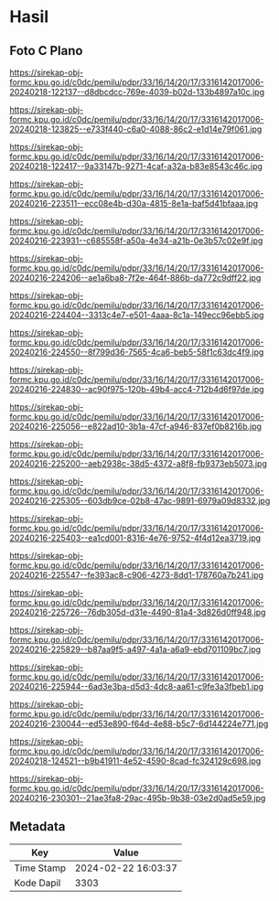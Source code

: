 # Hasil

## Foto C Plano

https://sirekap-obj-formc.kpu.go.id/c0dc/pemilu/pdpr/33/16/14/20/17/3316142017006-20240218-122137--d8dbcdcc-769e-4039-b02d-133b4897a10c.jpg

https://sirekap-obj-formc.kpu.go.id/c0dc/pemilu/pdpr/33/16/14/20/17/3316142017006-20240218-123825--e733f440-c6a0-4088-86c2-e1d14e79f061.jpg

https://sirekap-obj-formc.kpu.go.id/c0dc/pemilu/pdpr/33/16/14/20/17/3316142017006-20240218-122417--9a33147b-9271-4caf-a32a-b83e8543c46c.jpg

https://sirekap-obj-formc.kpu.go.id/c0dc/pemilu/pdpr/33/16/14/20/17/3316142017006-20240216-223511--ecc08e4b-d30a-4815-8e1a-baf5d41bfaaa.jpg

https://sirekap-obj-formc.kpu.go.id/c0dc/pemilu/pdpr/33/16/14/20/17/3316142017006-20240216-223931--c685558f-a50a-4e34-a21b-0e3b57c02e9f.jpg

https://sirekap-obj-formc.kpu.go.id/c0dc/pemilu/pdpr/33/16/14/20/17/3316142017006-20240216-224206--ae1a6ba8-7f2e-464f-886b-da772c9dff22.jpg

https://sirekap-obj-formc.kpu.go.id/c0dc/pemilu/pdpr/33/16/14/20/17/3316142017006-20240216-224404--3313c4e7-e501-4aaa-8c1a-149ecc96ebb5.jpg

https://sirekap-obj-formc.kpu.go.id/c0dc/pemilu/pdpr/33/16/14/20/17/3316142017006-20240216-224550--8f799d36-7565-4ca6-beb5-58f1c63dc4f9.jpg

https://sirekap-obj-formc.kpu.go.id/c0dc/pemilu/pdpr/33/16/14/20/17/3316142017006-20240216-224830--ac90f975-120b-49b4-acc4-712b4d6f97de.jpg

https://sirekap-obj-formc.kpu.go.id/c0dc/pemilu/pdpr/33/16/14/20/17/3316142017006-20240216-225056--e822ad10-3b1a-47cf-a946-837ef0b8216b.jpg

https://sirekap-obj-formc.kpu.go.id/c0dc/pemilu/pdpr/33/16/14/20/17/3316142017006-20240216-225200--aeb2938c-38d5-4372-a8f8-fb9373eb5073.jpg

https://sirekap-obj-formc.kpu.go.id/c0dc/pemilu/pdpr/33/16/14/20/17/3316142017006-20240216-225305--603db9ce-02b8-47ac-9891-6979a09d8332.jpg

https://sirekap-obj-formc.kpu.go.id/c0dc/pemilu/pdpr/33/16/14/20/17/3316142017006-20240216-225403--ea1cd001-8316-4e76-9752-4f4d12ea3719.jpg

https://sirekap-obj-formc.kpu.go.id/c0dc/pemilu/pdpr/33/16/14/20/17/3316142017006-20240216-225547--fe393ac8-c906-4273-8dd1-178760a7b241.jpg

https://sirekap-obj-formc.kpu.go.id/c0dc/pemilu/pdpr/33/16/14/20/17/3316142017006-20240216-225726--76db305d-d31e-4490-81a4-3d826d0ff948.jpg

https://sirekap-obj-formc.kpu.go.id/c0dc/pemilu/pdpr/33/16/14/20/17/3316142017006-20240216-225829--b87aa9f5-a497-4a1a-a6a9-ebd701109bc7.jpg

https://sirekap-obj-formc.kpu.go.id/c0dc/pemilu/pdpr/33/16/14/20/17/3316142017006-20240216-225944--6ad3e3ba-d5d3-4dc8-aa61-c9fe3a3fbeb1.jpg

https://sirekap-obj-formc.kpu.go.id/c0dc/pemilu/pdpr/33/16/14/20/17/3316142017006-20240216-230044--ed53e890-f64d-4e88-b5c7-6d144224e771.jpg

https://sirekap-obj-formc.kpu.go.id/c0dc/pemilu/pdpr/33/16/14/20/17/3316142017006-20240218-124521--b9b41911-4e52-4590-8cad-fc324129c698.jpg

https://sirekap-obj-formc.kpu.go.id/c0dc/pemilu/pdpr/33/16/14/20/17/3316142017006-20240216-230301--21ae3fa8-29ac-495b-9b38-03e2d0ad5e59.jpg


## Metadata

| Key        | Value               |
| ---------- | ------------------- |
| Time Stamp | 2024-02-22 16:03:37 |
| Kode Dapil | 3303                |



